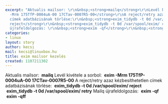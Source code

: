 ```yaml
---
excerpt: "Aktualis mailsor: \r\n&nbsp;<strong>mailq</strong>\r\nLevél kivétele a sorbol:\r\n&nbsp;<strong>exim
  -Mrm 175TfP-0004uA-00 17CTav-0007R5-00</strong>\r\nA reject/retry azaz kézbesíthetetlen
  címek adatbázisának törlése:\r\n&nbsp;<strong>exim_tidydb -t 0d /var/spool/exim/
  reject</strong>\r\n&nbsp;<strong>exim_tidydb -t 0d /var/spool/exim/ retry</strong>\r\nMailq
  újrafeldolgozás: \r\n&nbsp;<strong>exim -qf</strong>\r\n&nbsp;<strong>exim -qff</strong>\r\n"
categories:
- linux
layout: story
author: kecsi
mail: kecsi@linuxbox.hu
title: exim mailsor kezelés
created: 1107211302
---
```

Aktualis mailsor: 
&nbsp;<strong>mailq</strong>
Levél kivétele a sorbol:
&nbsp;<strong>exim -Mrm 175TfP-0004uA-00 17CTav-0007R5-00</strong>
A reject/retry azaz kézbesíthetetlen címek adatbázisának törlése:
&nbsp;<strong>exim_tidydb -t 0d /var/spool/exim/ reject</strong>
&nbsp;<strong>exim_tidydb -t 0d /var/spool/exim/ retry</strong>
Mailq újrafeldolgozás: 
&nbsp;<strong>exim -qf</strong>
&nbsp;<strong>exim -qff</strong>

